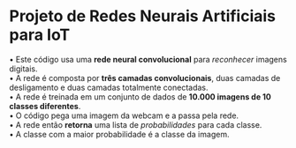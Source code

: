 # Projeto de Redes Neurais Artificiais para IoT

• Este código usa uma <b>rede neural convolucional</b> para <i>reconhecer</i> imagens digitais.
<br>
• A rede é composta por <b>três camadas convolucionais</b>, duas camadas de desligamento e duas camadas totalmente conectadas.
<br>
• A rede é treinada em um conjunto de dados de <b>10.000 imagens de 10 classes diferentes</b>.
<br>
• O código pega uma imagem da webcam e a passa pela rede.
<br>
• A rede então <b>retorna</b> uma lista de <i>probabilidades</i> para cada classe.
<br>
• A classe com a maior probabilidade é a classe da imagem.
